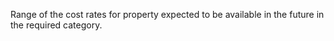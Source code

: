 ﻿Range of the cost rates for property expected to be available in the future in the required category.
